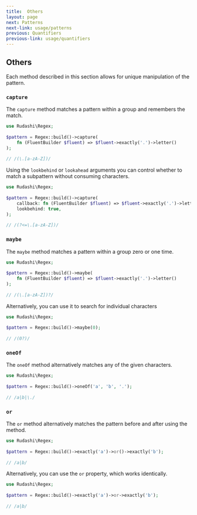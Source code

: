```yaml
---
title:  Others
layout: page
next: Patterns
next-link: usage/patterns
previous: Quantifiers
previous-link: usage/quantifiers
---
```


## Others

Each method described in this section allows for unique manipulation of the pattern.

### `capture`

The `capture` method matches a pattern within a group and remembers the match.

```php
use Rudashi\Regex;
 
$pattern = Regex::build()->capture(
    fn (FluentBuilder $fluent) => $fluent->exactly('.')->letter()
);
 
// /(\.[a-zA-Z])/
```

Using the `lookbehind` or `lookahead` arguments you can control whether to match a subpattern without consuming characters.

```php
use Rudashi\Regex;
 
$pattern = Regex::build()->capture(
    callback: fn (FluentBuilder $fluent) => $fluent->exactly('.')->letter(),
    lookbehind: true,
);
 
// /(?<=\.[a-zA-Z])/
```

### `maybe`

The `maybe` method matches a pattern within a group zero or one time.

```php
use Rudashi\Regex;
 
$pattern = Regex::build()->maybe(
    fn (FluentBuilder $fluent) => $fluent->exactly('.')->letter()
);
 
// /(\.[a-zA-Z])?/
```

Alternatively, you can use it to search for individual characters

```php
use Rudashi\Regex;
 
$pattern = Regex::build()->maybe(0);
 
// /(0?)/
```

### `oneOf`

The `oneOf` method alternatively matches any of the given characters.

```php
use Rudashi\Regex;
 
$pattern = Regex::build()->oneOf('a', 'b', '.');
 
// /a|b|\./
```

### `or`

The `or` method alternatively matches the pattern before and after using the method.

```php
use Rudashi\Regex;
 
$pattern = Regex::build()->exactly('a')->or()->exactly('b');
 
// /a|b/
```

Alternatively, you can use the `or` property, which works identically.

```php
use Rudashi\Regex;
 
$pattern = Regex::build()->exactly('a')->or->exactly('b');
 
// /a|b/
```